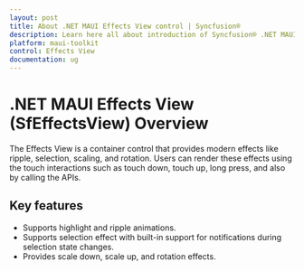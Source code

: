 ```yaml
---
layout: post
title: About .NET MAUI Effects View control | Syncfusion®
description: Learn here all about introduction of Syncfusion® .NET MAUI Effects View (SfEffectsView) control, its elements and more.
platform: maui-toolkit
control: Effects View
documentation: ug
---
```


# .NET MAUI Effects View (SfEffectsView) Overview

The Effects View is a container control that provides modern effects like ripple, selection, scaling, and rotation. Users can render these effects using the touch interactions such as touch down, touch up, long press, and also by calling the APIs.

## Key features

* Supports highlight and ripple animations.
* Supports selection effect with built-in support for notifications during selection state changes.
* Provides scale down, scale up, and rotation effects.